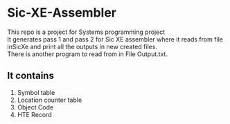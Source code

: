 # Sic-XE-Assembler
This repo is a project for Systems programming project </br>
It generates pass 1 and pass 2 for Sic XE assembler where it reads from file inSicXe and print all the outputs in new created files. </br>
There is another program to read from in File Output.txt. </br>
## It contains <br>
1. Symbol table
2. Location counter table
3. Object Code
4. HTE Record
